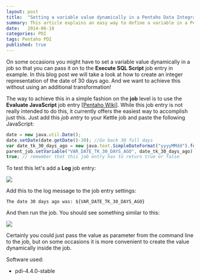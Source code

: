 ```yaml
---
layout: post
title:  "Setting a variable value dynamically in a Pentaho Data Integration job"
summary: This article explains an easy way to define a variable in a Pentaho Kettle job
date:   2014-06-18
categories: PDI
tags: Pentaho PDI
published: true
---
```


On some occasions you might have to set a variable value dynamically in a job so that you can pass it on to the **Execute SQL Script** job entry in example. In this blog post we will take a look at how to create an integer representation of the date of 30 days ago. And we want to achieve this without using an additional transformation!

The way to achieve this in a simple fashion on the **job** level is to use the **Evaluate JavaScript** job entry \[[Pentaho Wiki](http://wiki.pentaho.com/display/EAI/Evaluating+conditions+in+The+JavaScript+job+entry)\]. While this job entry is not really intended to do this, it currently offers the easiest way to accomplish just this. Just add this *job entry* to your Kettle job and paste the following JavaScript:

```javascript
date = new java.util.Date();
date.setDate(date.getDate()-30); //Go back 30 full days
var date_tk_30_days_ago = new java.text.SimpleDateFormat("yyyyMMdd").format(date);
parent_job.setVariable("VAR_DATE_TK_30_DAYS_AGO", date_tk_30_days_ago);
true; // remember that this job entry has to return true or false
```

To test this let's add a **Log** job entry:

![](/images/pentaho-job-set-variable-dynamically-1.png)

Add this to the log message to the job entry settings:

```
The date 30 days ago was: ${VAR_DATE_TK_30_DAYS_AGO}
```

And then run the job. You should see something similar to this:

![](/images/pentaho-job-set-variable-dynamically-2.png)

Certainly you could just pass the value as parameter from the command line to the job, but on some occasions it is more convenient to create the value dynamically inside the job.

Software used:
- pdi-4.4.0-stable

